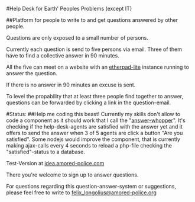 #Help Desk for Earth' Peoples Problems (except IT) 

##Platform for people to write to and get questions answered by other people.

Questions are only exposed to a small number of persons.

Currently each question is send to five persons via email. Three of them have to find a collective answer in 90 minutes.

All the five can meet on a website with an [etherpad-lite](http://etherpad.org/) instance running to answer the question.

If there is no answer in 90 minutes an excuse is sent.

To level the propability that at least three people find together to answer, questions can be forwarded by clicking a link in the question-email.

#Status:
##Help me coding this beast!
Currently my skills don't allow to code a component as it should work that I call the "[answer-whopper](https://github.com/interbr/amored-police/blob/master/html/answer/answerwhopper.php)".
It's checking if the help-desk-agents are satisfied with the answer yet and it offers to send the answer when 3 of 5 agents are click a button "Are you satisfied".
Some nodejs would improve the component, that is currently making ajax-calls every 4 seconds to reload a php-file checking the "satisfied"-status to a database.

Test-Version at [idea.amored-police.com](https://idea.amored-police.com)

There you're welcome to sign up to answer questions.

For questions regarding this question-answer-system or suggestions, please feel free to write to felix_longolius@amored-police.org
